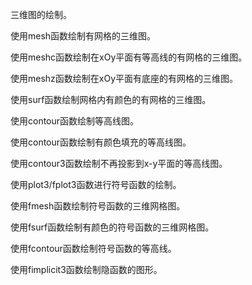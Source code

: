 三维图的绘制。

使用mesh函数绘制有网格的三维图。

使用meshc函数绘制在xOy平面有等高线的有网格的三维图。

使用meshz函数绘制在xOy平面有底座的有网格的三维图。

使用surf函数绘制网格内有颜色的有网格的三维图。

使用contour函数绘制等高线图。

使用contour函数绘制有颜色填充的等高线图。

使用contour3函数绘制不再投影到x-y平面的等高线图。

使用plot3/fplot3函数进行符号函数的绘制。

使用fmesh函数绘制符号函数的三维网格图。

使用fsurf函数绘制有颜色的符号函数的三维网格图。

使用fcontour函数绘制符号函数的等高线。

使用fimplicit3函数绘制隐函数的图形。
